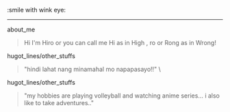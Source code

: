 :smile with wink eye:
***
about_me
>  Hi I'm Hiro or you can call me Hi as in High , ro or Rong as in Wrong! 

hugot_lines/other_stuffs
> "hindi lahat nang minamahal mo napapasayo!!" \

hugot_lines/other_stuffs
> "my hobbies are playing volleyball and watching anime series... i also like to take adventures.." 
